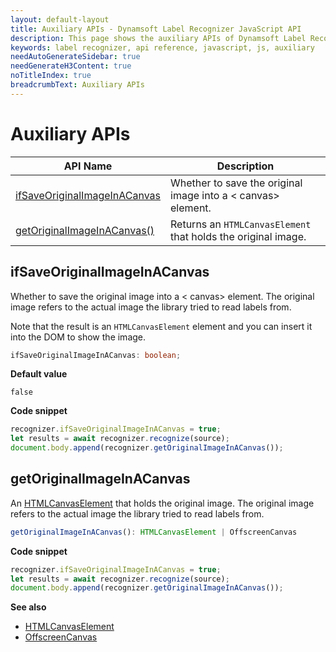 ```yaml
---
layout: default-layout
title: Auxiliary APIs - Dynamsoft Label Recognizer JavaScript API
description: This page shows the auxiliary APIs of Dynamsoft Label Recognizer JavaScript SDK.
keywords: label recognizer, api reference, javascript, js, auxiliary
needAutoGenerateSidebar: true
needGenerateH3Content: true
noTitleIndex: true
breadcrumbText: Auxiliary APIs
---
```


# Auxiliary APIs

| API Name | Description |
|---|---|
| [ifSaveOriginalImageInACanvas](#ifsaveoriginalimageinacanvas) | Whether to save the original image into a &lt; canvas&gt; element. |
| [getOriginalImageInACanvas()](#getoriginalimageinacanvas) | Returns an `HTMLCanvasElement` that holds the original image. |

## ifSaveOriginalImageInACanvas

Whether to save the original image into a &lt; canvas&gt; element. The original image refers to the actual image the library tried to read labels from.

Note that the result is an `HTMLCanvasElement` element and you can insert it into the DOM to show the image.

```typescript
ifSaveOriginalImageInACanvas: boolean;
```

**Default value**

 `false`

**Code snippet**

```js
recognizer.ifSaveOriginalImageInACanvas = true;
let results = await recognizer.recognize(source);
document.body.append(recognizer.getOriginalImageInACanvas());
```

## getOriginalImageInACanvas

An [HTMLCanvasElement](https://developer.mozilla.org/en-US/docs/Web/API/Canvas) that holds the original image. The original image refers to the actual image the library tried to read labels from.

```typescript
getOriginalImageInACanvas(): HTMLCanvasElement | OffscreenCanvas
```

**Code snippet**

```js
recognizer.ifSaveOriginalImageInACanvas = true;
let results = await recognizer.recognize(source);
document.body.append(recognizer.getOriginalImageInACanvas());
```

**See also**

* [HTMLCanvasElement](https://developer.mozilla.org/en-US/docs/Web/API/HTMLCanvasElement)
* [OffscreenCanvas](https://developer.mozilla.org/en-US/docs/Web/API/OffscreenCanvas)